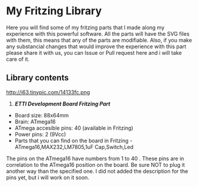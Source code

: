# My Fritzing Library
Here you will find some of my fritzing parts that I made along my experience with this powerful software. All the parts will have the SVG files with them, this means that any of the parts are modifiable. Also, if you make any substancial changes that would improve the experience with this part please share it with us, you can Issue or Pull request here and i will take care of it.

## Library contents ##

http://i63.tinypic.com/14133fc.png

1. ***ETTI Development Board Fritzing Part***

- Board size: 88x64mm
- Brain: ATmega16
- ATmega accesible pins: 40 (available in Fritzing)
- Power pins: 2 (9Vcc)
- Parts that you can find on the board in Fritzing - ATmega16,MAX232,LM7805,1uF Cap,Switch,Led

The pins on the ATmega16 have numbers from 1 to 40 . These pins are in correlation to the ATmega16 position on the board. Be sure NOT to plug it another way than the specified one. I did not added the description for the pins yet, but i will work on it soon. 


